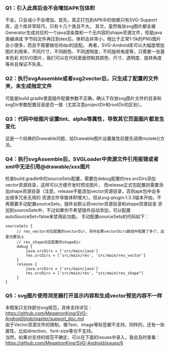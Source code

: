 ### Q1：引入此库后会不会增加APK包体积
不会，只会减小不会增加。首先，真正打包到APK中的依赖只有SVG-Support库，这个库非常轻巧，只有十几个类且不大。
其次，虽然每张svg图片都会被Generator生成对应的一个java渲染类和一个无内容的shape资源文件，但是java类编译成
字节码文件再压到dex后，体积会非常小，相比于正常1-5k的PNG图片会小很多，而且不需要做任何dpi的适配。
再者，SVG-Android库可以大幅度增加图片利用率，不同尺寸，不同颜色、不同透明度，不同旋转角度等，只需要一张基本色彩
的SVG图片，我们可以在代码里面控制其颜色、尺寸、透明度、旋转角度等并且保证不失真。

### Q2：执行svgAssemble或者svg2vector后，只生成了配置的文件夹，未生成指定文件
可能是build.gradle里面插件配置参数不正确，确认下存放svg图片文件的目录和svgDir参数配置目录是否一致（尤其注意projectDir和rootDir的区别）。

### Q3：代码中给图片设置tint、alpha等属性，导致其它页面图片都发生变化
这是一个经典的Drawable问题，给Drawable图片设置属性前要先调用mutate()方法。

### Q4：执行svgAssemble后，SVGLoader中资源文件引用报错或者xml中无法引用@drawable/xxx图片
检查build.gradle中的sourceSets配置，需要在debug配置的res.srcDirs添加vector资源目录，这样可以方便开发时预览图片，
而release正式包配置则需要添加shape资源目录（注意，release不能添加vector资源目录，否则apk包中会多出很多冗余无用的
资源文件导致体积增大）。但从svg-plugin:1.3.3版本开始，不再需要手动配置sourceSets，插件会默认将vector资源目录和shape资源目录
添加到sourceSets中，不过如果你不希望插件自动添加，可以配置autoSourceSet=false来禁用此功能。
手动配置sourceSets的代码如下：
```
sourceSets {
     // res_vector对应配置的vectorDir，另外如果vectorDirs数组中配置了多个，这里也要加上
     // res_shape对应配置的shapeDir
     debug {
         java.srcDirs = ['src/main/java']
         res.srcDirs = ['src/main/res', 'src/main/res_vector']
     }
     release {
         java.srcDirs = ['src/main/java']
         res.srcDirs = ['src/main/res', "src/main/res_shape"]
     }
}
```

### Q5：svg图片使用浏览器打开显示内容和生成vector预览内容不一样
本框架只支持部分svg规范，具体支持详见：https://github.com/MegatronKing/SVG-Android/blob/master/support_doc.md <br>
由于Vector资源文件的限制，像Text、image等标签都不支持，同样的，还有一些属性，比如direction、font-size等也不支持。<br>
当然，如果对支持的规范不确定，可以在下面的issues中录入，我会及时查看：https://github.com/MegatronKing/SVG-Android/issues/6